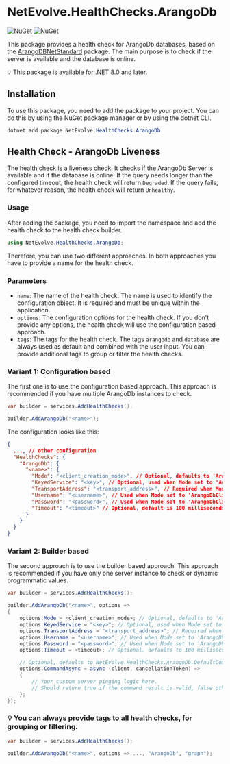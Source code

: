 # NetEvolve.HealthChecks.ArangoDb

[![NuGet](https://img.shields.io/nuget/v/NetEvolve.HealthChecks.ArangoDb?logo=nuget)](https://www.nuget.org/packages/NetEvolve.HealthChecks.ArangoDb/)
[![NuGet](https://img.shields.io/nuget/dt/NetEvolve.HealthChecks.ArangoDb?logo=nuget)](https://www.nuget.org/packages/NetEvolve.HealthChecks.ArangoDb/)

This package provides a health check for ArangoDb databases, based on the [ArangoDBNetStandard](https://www.nuget.org/packages/ArangoDBNetStandard/) package. The main purpose is to check if the server is available and the database is online.

:bulb: This package is available for .NET 8.0 and later.

## Installation
To use this package, you need to add the package to your project. You can do this by using the NuGet package manager or by using the dotnet CLI.
```powershell
dotnet add package NetEvolve.HealthChecks.ArangoDb
```

## Health Check - ArangoDb Liveness
The health check is a liveness check. It checks if the ArangoDb Server is available and if the database is online.
If the query needs longer than the configured timeout, the health check will return `Degraded`.
If the query fails, for whatever reason, the health check will return `Unhealthy`.

### Usage
After adding the package, you need to import the namespace and add the health check to the health check builder.
```csharp
using NetEvolve.HealthChecks.ArangoDb;
```
Therefore, you can use two different approaches. In both approaches you have to provide a name for the health check.

### Parameters
- `name`: The name of the health check. The name is used to identify the configuration object. It is required and must be unique within the application.
- `options`: The configuration options for the health check. If you don't provide any options, the health check will use the configuration based approach.
- `tags`: The tags for the health check. The tags `arangodb` and `database` are always used as default and combined with the user input. You can provide additional tags to group or filter the health checks.

### Variant 1: Configuration based
The first one is to use the configuration based approach. This approach is recommended if you have multiple ArangoDb instances to check.
```csharp
var builder = services.AddHealthChecks();

builder.AddArangoDb("<name>");
```

The configuration looks like this:
```json
{
  ..., // other configuration
  "HealthChecks": {
    "ArangoDb": {
      "<name>": {
        "Mode": "<client_creation_mode>", // Optional, defaults to 'ArangoDbClientCreationMode.ServiceProvider'
        "KeyedService": "<key>", // Optional, used when Mode set to 'ArangoDbClientCreationMode.ServiceProvider'
        "TransportAddress": "<transport_address>", // Required when Mode set to 'ArangoDbClientCreationMode.Internal'
        "Username": "<username>", // Used when Mode set to 'ArangoDbClientCreationMode.Internal' and required when Password is set
        "Password": "<password>", // Used when Mode set to 'ArangoDbClientCreationMode.Internal' and required when Username is set
        "Timeout": "<timeout>" // Optional, default is 100 milliseconds
      }
    }
  }
}
```

### Variant 2: Builder based
The second approach is to use the builder based approach. This approach is recommended if you have only one server instance to check or dynamic programmatic values.
```csharp
var builder = services.AddHealthChecks();

builder.AddArangoDb("<name>", options =>
{
    options.Mode = <client_creation_mode>; // Optional, defaults to 'ArangoDbClientCreationMode.ServiceProvider'
    options.KeyedService = "<key>"; // Optional, used when Mode set to 'ArangoDbClientCreationMode.ServiceProvider'
    options.TransportAddress = "<transport_address>"; // Required when Mode set to 'ArangoDbClientCreationMode.Internal'
    options.Username = "<username>"; // Used when Mode set to 'ArangoDbClientCreationMode.Internal' and required when Password is set
    options.Password = "<password>"; // Used when Mode set to 'ArangoDbClientCreationMode.Internal' and required when Username is set
    options.Timeout = <timeout>; // Optional, defaults to 100 milliseconds

    // Optional, defaults to NetEvolve.HealthChecks.ArangoDb.DefaultCommandAsync
    options.CommandAsync = async (client, cancellationToken) =>
    {
        // Your custom server pinging logic here.
        // Should return true if the command result is valid, false otherwise.
    };
});
```

### :bulb: You can always provide tags to all health checks, for grouping or filtering.

```csharp
var builder = services.AddHealthChecks();

builder.AddArangoDb("<name>", options => ..., "ArangoDb", "graph");
```